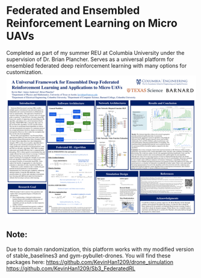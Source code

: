 # Federated and Ensembled Reinforcement Learning on Micro UAVs
Completed as part of my summer REU at Columbia University under the supervision of Dr. Brian Plancher. Serves as a universal platform for ensembled federated deep reinforcement
learning with many options for customization. 
![Screenshot](Poster.png)
## Note:
Due to domain randomization, this platform works with my modified version of stable_baselines3 and gym-pybullet-drones. You will find these packages here:
https://github.com/KevinHan1209/drone_simulation
https://github.com/KevinHan1209/Sb3_FederatedRL
